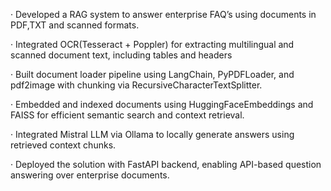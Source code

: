 ·       Developed a RAG system to answer enterprise FAQ’s using documents in PDF,TXT and scanned formats.

·       Integrated OCR(Tesseract + Poppler) for extracting multilingual and scanned document text, including tables and headers

·       Built document loader pipeline using LangChain, PyPDFLoader, and pdf2image with chunking via RecursiveCharacterTextSplitter.

·       Embedded and indexed documents using HuggingFaceEmbeddings and FAISS for efficient semantic search and context retrieval.

·       Integrated Mistral LLM via Ollama to locally generate answers using retrieved context chunks.

·       Deployed the solution with FastAPI backend, enabling API-based question answering over enterprise documents. 
